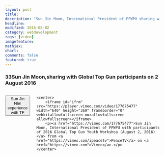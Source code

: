 ```yaml
---
layout: post
title:
description: "Sun Jin Moon, International President of FFWPU sharing with Global Top Gun participants"
headline: 
modified: 2016-08-02
category: webdevelopment
tags: [video]
imagefeature: 
mathjax: 
chart: 
comments: false
featured: true
---
```

### 33Sun Jin Moon,sharing with Global Top Gun participants on 2 August 2016


  
     
<div class="small-9 small-centered columns">

<button onclick="javascript: document.getElementById('ifrm').setAttribute('src', 'https://vimeo.com/177675477#t=53m1s&autoplay=1')">Sun Jin Nim experience with TF</button>     


	<center>
		<iframe id="ifrm" src="https://player.vimeo.com/video/177675477" width="640" height="360" frameborder="0" webkitallowfullscreen mozallowfullscreen allowfullscreen></iframe>
		<p><a href="https://vimeo.com/177675477">Sun Jin Moon, International President of FFWPU with participants of 2016 Global Top Gun Youth Workshop (August 2, 2016)</a> from <a href="https://vimeo.com/ipeacetv">PeaceTV</a> on <a href="https://vimeo.com">Vimeo</a>.</p>
	</center>
</div>
   



 